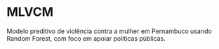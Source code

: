 # MLVCM
Modelo preditivo de violência contra a mulher em Pernambuco usando Random Forest, com foco em apoiar políticas públicas.
